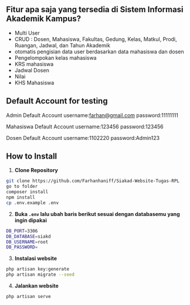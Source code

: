 ## Fitur apa saja yang tersedia di Sistem Informasi Akademik Kampus?

- Multi User
- CRUD : Dosen, Mahasiswa, Fakultas, Gedung, Kelas, Matkul, Prodi, Ruangan, Jadwal, dan Tahun Akademik
- otomatis pengisian data user berdasarkan data mahasiswa dan dosen
- Pengelompokan kelas mahasiswa
- KRS mahasiswa
- Jadwal Dosen
- Nilai
- KHS Mahasiswa

## Default Account for testing

Admin Default Account
username:farhan@gmail.com
password:11111111

Mahasiswa Default Account
username:123456
password:123456

Dosen Default Account
username:1102220
password:Admin123

## How to Install

1. **Clone Repository**

```bash
git clone https://github.com/Farhanhaniff/Siakad-Website-Tugas-RPL
go to folder
composer install
npm install
cp .env.example .env
```

2. **Buka `.env` lalu ubah baris berikut sesuai dengan databasemu yang ingin dipakai**

```bash
DB_PORT=3306
DB_DATABASE=siakd
DB_USERNAME=root
DB_PASSWORD=
```

3. **Instalasi website**

```bash
php artisan key:generate
php artisan migrate --seed
```

4. **Jalankan website**

```bash
php artisan serve
```
